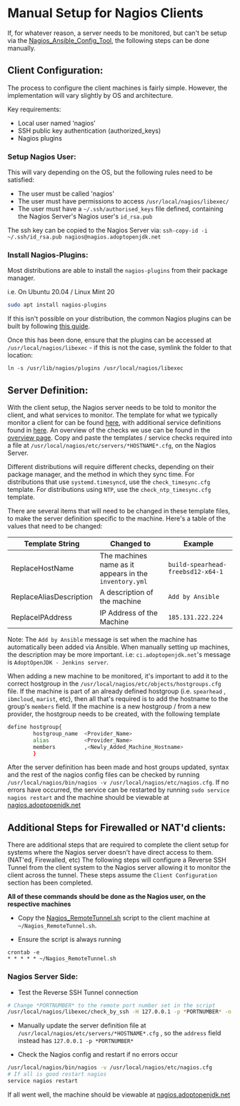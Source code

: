 # Manual Setup for Nagios Clients

If, for whatever reason, a server needs to be monitored, but can't be setup via the [Nagios_Ansible_Config_Tool](https://github.com/AdoptOpenJDK/openjdk-infrastructure/blob/master/ansible/playbooks/Supporting_Scripts/Nagios_Ansible_Config_tool/Nagios_Ansible_Config_tool.sh), the following steps can be done manually.

## Client Configuration:

The process to configure the client machines is fairly simple. However, the implementation will vary slightly by OS and architecture. 

Key requirements:

   - Local user named ‘nagios’
   - SSH public key authentication (authorized_keys)
   - Nagios plugins

### Setup Nagios User:

This will vary depending on the OS, but the following rules need to be satisfied:

   - The user must be called 'nagios'
   - The user must have permissions to access `/usr/local/nagios/libexec/` 
   - The user must have a `~/.ssh/authorised_keys` file defined, containing the Nagios Server's Nagios user's `id_rsa.pub`

The ssh key can be copied to the Nagios Server via: `ssh-copy-id -i ~/.ssh/id_rsa.pub nagios@nagios.adoptopenjdk.net`

### Install Nagios-Plugins:

Most distributions are able to install the `nagios-plugins` from their package manager.

i.e. On Ubuntu 20.04 / Linux Mint 20
```bash
sudo apt install nagios-plugins
```

If this isn't possible on your distribution, the common Nagios plugins can be built by following [this guide](https://support.nagios.com/kb/article.php?id=569). 

Once this has been done, ensure that the plugins can be accessed at `/usr/local/nagios/libexec` - if this is not the case, symlink the folder to that location:

`ln -s /usr/lib/nagios/plugins /usr/local/nagios/libexec`

## Server Definition:

With the client setup, the Nagios server needs to be told to monitor the client, and what services to monitor. The template for what we typically monitor a client for can be found [here](https://github.com/AdoptOpenJDK/openjdk-infrastructure/blob/master/ansible/playbooks/Supporting_Scripts/Nagios_Ansible_Config_tool/templates/template.cfg), with additional service definitions found in [here](https://github.com/AdoptOpenJDK/openjdk-infrastructure/tree/master/ansible/playbooks/Supporting_Scripts/Nagios_Ansible_Config_tool/templates). An overview of the checks we use can be found in the [overview page](https://github.com/AdoptOpenJDK/openjdk-infrastructure/wiki/Overview-of-Nagios#what-are-the-checks-we-use).  Copy and paste the templates / service checks required into a file at `/usr/local/nagios/etc/servers/*HOSTNAME*.cfg`, on the Nagios Server. 

Different distributions will require different checks, depending on their package manager, and the method in which they sync time. For distributions that use `systemd.timesyncd`, use the `check_timesync.cfg` template. For distributions using `NTP`, use the `check_ntp_timesync.cfg` template.

There are several items that will need to be changed in these template files, to make the server definition specific to the machine. Here's a table of the values that need to be changed:

| Template String         | Changed to                                             | Example                           |
|-------------------------|--------------------------------------------------------|-----------------------------------|
| ReplaceHostName         | The machines name as it appears in the `inventory.yml` | `build-spearhead-freebsd12-x64-1` |
| ReplaceAliasDescription | A description of the machine                           | `Add by Ansible`                  |
| ReplaceIPAddress        | IP Address of the Machine                              | `185.131.222.224`                 |

Note: The `Add by Ansible` message is set when the machine has automatically been added via Ansible. When manually setting up machines, the description may be more important. i.e: `ci.adoptopenjdk.net`'s message is `AdoptOpenJDK - Jenkins server`.

When adding a new machine to be monitored, it's important to add it to the correct hostgroup in the `/usr/local/nagios/etc/objects/hostgroups.cfg` file. If the machine is part of an already defined hostgroup (i.e. `spearhead` , `ibmcloud`, `marist`, etc), then all that's required is to add the hostname to the group's `members` field. If the machine is a new hostgroup / from a new provider, the hostgroup needs to be created, with the following template

```bash
define hostgroup{
        hostgroup_name  <Provider_Name>
        alias           <Provider_Name>
        members         ,<Newly_Added_Machine_Hostname>
        }
```

After the server definition has been made and host groups updated, syntax and the rest of the nagios config files can be checked by running `/usr/local/nagios/bin/nagios -v /usr/local/nagios/etc/nagios.cfg`. If no errors have occurred, the service can be restarted by running `sudo service nagios restart` and the machine should be viewable at [nagios.adoptopenjdk.net](https://nagios.adoptopenjdk.net/nagios/)

## Additional Steps for Firewalled or NAT'd clients:

There are additional steps that are required to complete the client setup for systems where the Nagios server doesn't have direct access to them. (NAT'ed, Firewalled, etc) The following steps will configure a Reverse SSH Tunnel from the client system to the Nagios server allowing it to monitor the client across the tunnel. These steps assume the `Client Configuration` section has been completed.

**All of these commands should be done as the Nagios user, on the respective machines**

- Copy the [Nagios_RemoteTunnel.sh](https://github.com/AdoptOpenJDK/openjdk-infrastructure/blob/master/ansible/playbooks/Supporting_Scripts/Nagios_Ansible_Config_tool/Nagios_RemoteTunnel.sh) script to the client machine at `~/Nagios_RemoteTunnel.sh`.

- Ensure the script is always running
```
crontab -e
* * * * * ~/Nagios_RemoteTunnel.sh
```

### Nagios Server Side:

- Test the Reverse SSH Tunnel connection

``` bash
# Change *PORTNUMBER* to the remote port number set in the script
/usr/local/nagios/libexec/check_by_ssh -H 127.0.0.1 -p *PORTNUMBER* -n lh -s c1:c2:c3 -C uptime -C uptime -C uptime
```

- Manually update the server definition file at `/usr/local/nagios/etc/servers/*HOSTNAME*.cfg` , so the `address` field instead has `127.0.0.1 -p *PORTNUMBER*`

- Check the Nagios config and restart if no errors occur

``` bash
/usr/local/nagios/bin/nagios -v /usr/local/nagios/etc/nagios.cfg
# If all is good restart nagios
service nagios restart
````

If all went well, the machine should be viewable at [nagios.adoptopenjdk.net](https://nagios.adoptopenjdk.net/nagios/)
